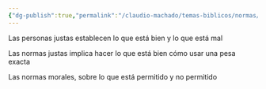 ```yaml
---
{"dg-publish":true,"permalink":"/claudio-machado/temas-biblicos/normas/"}
---
```


Las personas justas establecen lo que está bien y lo que está mal

Las normas justas implica hacer lo que está bien cómo usar una pesa exacta 

Las normas morales, sobre lo que está permitido y no permitido 